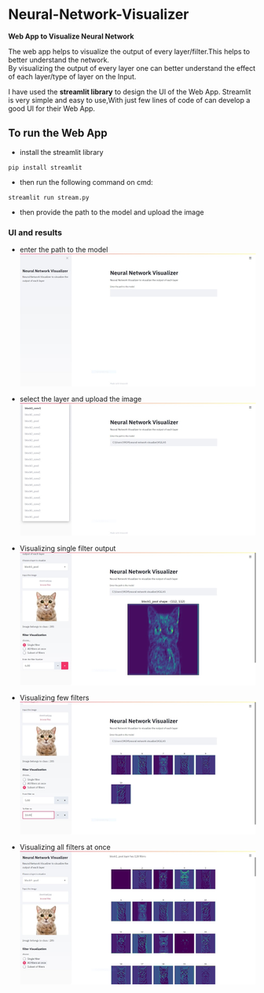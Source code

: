 # Neural-Network-Visualizer
**Web App to Visualize Neural Network**

The web app helps to visualize the output of every layer/filter.This helps to better understand the network. <br />
By visualizing the output of every layer one can better understand the effect of each layer/type of layer on the Input. <br />

I have used the **streamlit library** to design the UI of the Web App. Streamlit is very simple and easy to use,With just few lines of code of can develop a good UI for their Web App.

## To run the Web App
- install the streamlit library
~~~ 
pip install streamlit
~~~
- then run the following command on cmd: 
~~~
streamlit run stream.py
~~~
- then provide the path to the model and upload the image

### UI and results
- enter the path to the model
![img1](https://github.com/yash88600/Neural-Network-Visualizer/blob/master/img/1.jpg)

- select the layer and upload the image
![img2](https://github.com/yash88600/Neural-Network-Visualizer/blob/master/img/2.jpg)

- Visualizing single filter output
![img3](https://github.com/yash88600/Neural-Network-Visualizer/blob/master/img/3.jpg)

- Visualizing few filters
![img4](https://github.com/yash88600/Neural-Network-Visualizer/blob/master/img/4.jpg)

- Visualizing all filters at once
![img5](https://github.com/yash88600/Neural-Network-Visualizer/blob/master/img/5.jpg)

